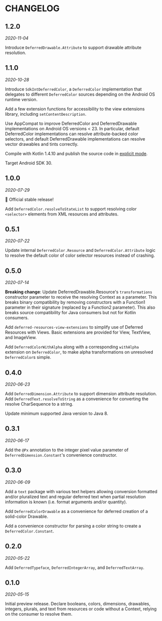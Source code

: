 # CHANGELOG

## 1.2.0
_2020-11-04_

Introduce `DeferredDrawable.Attribute` to support drawable attribute resolution.

## 1.1.0
_2020-10-28_

Introduce `SdkIntDeferredColor`, a `DeferredColor` implementation that delegates to different `DeferredColor` sources
depending on the Android OS runtime version.

Add a few extension functions for accessibility to the view extensions library, including `setContentDescription`.

Use AppCompat to improve DeferredColor and DeferredDrawable implementations on Android OS versions < 23. In particular,
default DeferredColor implementations can resolve attribute-backed color selectors, and default DeferredDrawable
implementations can resolve vector drawables and tints correctly.

Compile with Kotlin 1.4.10 and publish the source code in
[explicit mode](https://kotlinlang.org/docs/reference/whatsnew14.html#explicit-api-mode-for-library-authors).

Target Android SDK 30.

## 1.0.0
_2020-07-29_

🚀 Official stable release!

Add `DeferredColor.resolveToStateList` to support resolving color `<selector>` elements from XML
resources and attributes.

## 0.5.1
_2020-07-22_

Update internal `DeferredColor.Resource` and `DeferredColor.Attribute` logic to resolve the default
color of color selector resources instead of crashing.

## 0.5.0
_2020-07-14_

**Breaking change**: Update DeferredDrawable.Resource's `transformations` constructor parameter to
receive the resolving Context as a parameter. This breaks binary compatibility by removing
constructors with a Function1 parameter in their signature (replaced by a Function2 parameter). This
also breaks source compatibility for Java consumers but not for Kotlin consumers.

Add `deferred-resources-view-extensions` to simplify use of Deferred Resources with Views. Basic
extensions are provided for View, TextView, and ImageView.

Add `DeferredColorWithAlpha` along with a corresponding `withAlpha` extension on `DeferredColor`, to
make alpha transformations on unresolved `DeferredColor`s simple.

## 0.4.0
_2020-06-23_

Add `DeferredDimension.Attribute` to support dimension attribute resolution. Add
`DeferredText.resolveToString` as a convenience for converting the resolve CharSequence to a string.

Update minimum supported Java version to Java 8.

## 0.3.1
_2020-06-17_

Add the `@Px` annotation to the integer pixel value parameter of `DeferredDimension.Constant`'s
convenience constructor.

## 0.3.0
_2020-06-09_

Add a `text` package with various text helpers allowing conversion formatted and/or pluralized text
and regular deferred text when partial resolution information is known (i.e. format arguments and/or
quantity).

Add `DeferredColorDrawable` as a convenience for deferred creation of a solid-color Drawable.

Add a convenience constructor for parsing a color string to create a `DeferredColor.Constant`.

## 0.2.0
_2020-05-22_

Add `DeferredTypeface`, `DeferredIntegerArray`, and `DeferredTextArray`.

## 0.1.0
_2020-05-15_

Initial preview release. Declare booleans, colors, dimensions, drawables, integers, plurals, and
text from resources or code without a Context, relying on the consumer to resolve them.
